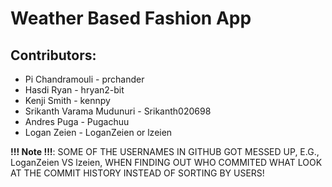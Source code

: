 # Weather Based Fashion App 

## Contributors:
* Pi Chandramouli - prchander
* Hasdi Ryan - hryan2-bit
* Kenji Smith - kennpy
* Srikanth Varama Mudunuri - Srikanth020698
* Andres Puga - Pugachuu
* Logan Zeien - LoganZeien or lzeien

**!!! Note !!!**: SOME OF THE USERNAMES IN GITHUB GOT MESSED UP, E.G., LoganZeien VS lzeien, WHEN FINDING OUT WHO COMMITED WHAT LOOK AT THE COMMIT HISTORY INSTEAD OF SORTING BY USERS!
